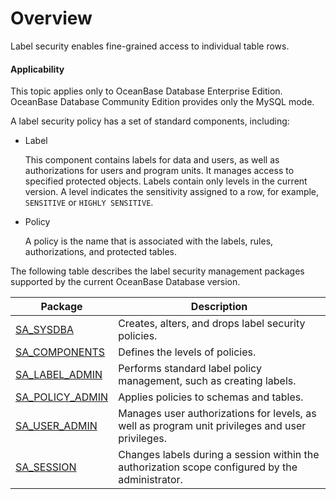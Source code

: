 Overview
===============================

Label security enables fine-grained access to individual table rows.

  <main id="notice" >
    <h4>Applicability</h4>
    <p>This topic applies only to OceanBase Database Enterprise Edition. OceanBase Database Community Edition provides only the MySQL mode. </p>
  </main>

A label security policy has a set of standard components, including:

* Label

   This component contains labels for data and users, as well as authorizations for users and program units. It manages access to specified protected objects. Labels contain only levels in the current version. A level indicates the sensitivity assigned to a row, for example, `SENSITIVE` or `HIGHLY SENSITIVE`.


* Policy

   A policy is the name that is associated with the labels, rules, authorizations, and protected tables.


The following table describes the label security management packages supported by the current OceanBase Database version.


| Package | Description |
|----------------------------------------------------------------|------------------------------|
| [SA_SYSDBA](200.sa-sysdba-policy-management-package-oracle/100.sa-sysdba-overview-oracle.md) | Creates, alters, and drops label security policies.  |
| [SA_COMPONENTS](300.sa-components-tag-package-oracle/100.sa-components-overview-oracle.md) | Defines the levels of policies.  |
| [SA_LABEL_ADMIN](400.sa-label-admin-tag-management-pack-oracle/100.sa-label-admin-overview-oracle.md) | Performs standard label policy management, such as creating labels.  |
| [SA_POLICY_ADMIN](500.sa-policy-admin-policy-management-packs-oracle/100.sa-policy-admin-overview-oracle.md) | Applies policies to schemas and tables.  |
| [SA_USER_ADMIN](600.sa-user-admin-user-tag-management-pack-oracle/100.sa-user-admin-overview-oracle.md) | Manages user authorizations for levels, as well as program unit privileges and user privileges.  |
| [SA_SESSION](700.sa-session-session-management-pack-oracle/100.sa-session-overview-oracle.md) | Changes labels during a session within the authorization scope configured by the administrator.  |



